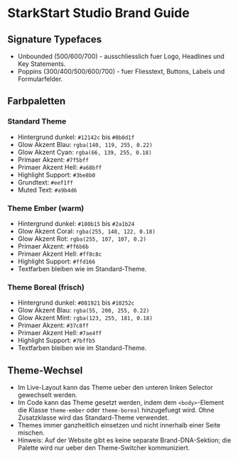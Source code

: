 ﻿# StarkStart Studio Brand Guide

## Signature Typefaces
- Unbounded (500/600/700) - ausschliesslich fuer Logo, Headlines und Key Statements.
- Poppins (300/400/500/600/700) - fuer Fliesstext, Buttons, Labels und Formularfelder.

## Farbpaletten

### Standard Theme
- Hintergrund dunkel: `#12142c` bis `#0b0d1f`
- Glow Akzent Blau: `rgba(140, 119, 255, 0.22)`
- Glow Akzent Cyan: `rgba(66, 139, 255, 0.18)`
- Primaer Akzent: `#7f5bff`
- Primaer Akzent Hell: `#a68bff`
- Highlight Support: `#3be8b0`
- Grundtext: `#eef1ff`
- Muted Text: `#a9b4d6`

### Theme Ember (warm)
- Hintergrund dunkel: `#180b15` bis `#2a1b24`
- Glow Akzent Coral: `rgba(255, 148, 122, 0.18)`
- Glow Akzent Rot: `rgba(255, 107, 107, 0.2)`
- Primaer Akzent: `#ff6b6b`
- Primaer Akzent Hell: `#ff8c8c`
- Highlight Support: `#ffd166`
- Textfarben bleiben wie im Standard-Theme.

### Theme Boreal (frisch)
- Hintergrund dunkel: `#081921` bis `#10252c`
- Glow Akzent Blau: `rgba(55, 200, 255, 0.22)`
- Glow Akzent Mint: `rgba(123, 255, 181, 0.18)`
- Primaer Akzent: `#37c8ff`
- Primaer Akzent Hell: `#7ae4ff`
- Highlight Support: `#7bffb5`
- Textfarben bleiben wie im Standard-Theme.

## Theme-Wechsel
- Im Live-Layout kann das Theme ueber den unteren linken Selector gewechselt werden.
- Im Code kann das Theme gesetzt werden, indem dem `<body>`-Element die Klasse `theme-ember` oder `theme-boreal` hinzugefuegt wird. Ohne Zusatzklasse wird das Standard-Theme verwendet.
- Themes immer ganzheitlich einsetzen und nicht innerhalb einer Seite mischen.
- Hinweis: Auf der Website gibt es keine separate Brand-DNA-Sektion; die Palette wird nur ueber den Theme-Switcher kommuniziert.
